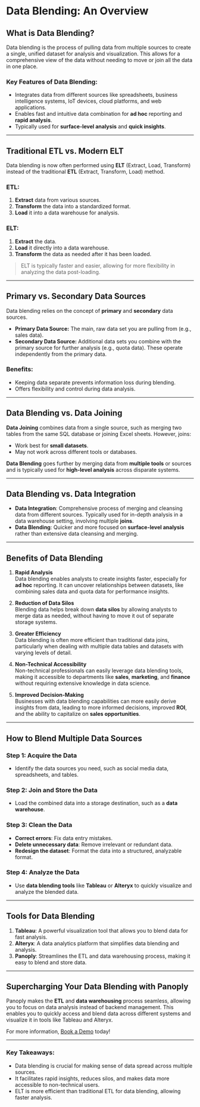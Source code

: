 # Data Blending: An Overview

## What is Data Blending?
Data blending is the process of pulling data from multiple sources to create a single, unified dataset for analysis and visualization. This allows for a comprehensive view of the data without needing to move or join all the data in one place.

### Key Features of Data Blending:
- Integrates data from different sources like spreadsheets, business intelligence systems, IoT devices, cloud platforms, and web applications.
- Enables fast and intuitive data combination for **ad hoc** reporting and **rapid analysis**.
- Typically used for **surface-level analysis** and **quick insights**.

---

## Traditional ETL vs. Modern ELT
Data blending is now often performed using **ELT** (Extract, Load, Transform) instead of the traditional **ETL** (Extract, Transform, Load) method.

### **ETL:**
1. **Extract** data from various sources.
2. **Transform** the data into a standardized format.
3. **Load** it into a data warehouse for analysis.

### **ELT:**
1. **Extract** the data.
2. **Load** it directly into a data warehouse.
3. **Transform** the data as needed after it has been loaded.

> ELT is typically faster and easier, allowing for more flexibility in analyzing the data post-loading.

---

## Primary vs. Secondary Data Sources
Data blending relies on the concept of **primary** and **secondary** data sources.

- **Primary Data Source:** The main, raw data set you are pulling from (e.g., sales data).
- **Secondary Data Source:** Additional data sets you combine with the primary source for further analysis (e.g., quota data). These operate independently from the primary data.

### Benefits:
- Keeping data separate prevents information loss during blending.
- Offers flexibility and control during data analysis.

---

## Data Blending vs. Data Joining
**Data Joining** combines data from a single source, such as merging two tables from the same SQL database or joining Excel sheets. However, joins:
- Work best for **small datasets**.
- May not work across different tools or databases.
  
**Data Blending** goes further by merging data from **multiple tools** or sources and is typically used for **high-level analysis** across disparate systems.

---

## Data Blending vs. Data Integration
- **Data Integration**: Comprehensive process of merging and cleansing data from different sources. Typically used for in-depth analysis in a data warehouse setting, involving multiple **joins**.
- **Data Blending**: Quicker and more focused on **surface-level analysis** rather than extensive data cleansing and merging.

---

## Benefits of Data Blending
1. **Rapid Analysis**  
   Data blending enables analysts to create insights faster, especially for **ad hoc** reporting. It can uncover relationships between datasets, like combining sales data and quota data for performance insights.

2. **Reduction of Data Silos**  
   Blending data helps break down **data silos** by allowing analysts to merge data as needed, without having to move it out of separate storage systems.

3. **Greater Efficiency**  
   Data blending is often more efficient than traditional data joins, particularly when dealing with multiple data tables and datasets with varying levels of detail.

4. **Non-Technical Accessibility**  
   Non-technical professionals can easily leverage data blending tools, making it accessible to departments like **sales**, **marketing**, and **finance** without requiring extensive knowledge in data science.

5. **Improved Decision-Making**  
   Businesses with data blending capabilities can more easily derive insights from data, leading to more informed decisions, improved **ROI**, and the ability to capitalize on **sales opportunities**.

---

## How to Blend Multiple Data Sources

### Step 1: Acquire the Data
- Identify the data sources you need, such as social media data, spreadsheets, and tables.

### Step 2: Join and Store the Data
- Load the combined data into a storage destination, such as a **data warehouse**.

### Step 3: Clean the Data
- **Correct errors**: Fix data entry mistakes.
- **Delete unnecessary data**: Remove irrelevant or redundant data.
- **Redesign the dataset**: Format the data into a structured, analyzable format.

### Step 4: Analyze the Data
- Use **data blending tools** like **Tableau** or **Alteryx** to quickly visualize and analyze the blended data.

---

## Tools for Data Blending
1. **Tableau**: A powerful visualization tool that allows you to blend data for fast analysis.
2. **Alteryx**: A data analytics platform that simplifies data blending and analysis.
3. **Panoply**: Streamlines the ETL and data warehousing process, making it easy to blend and store data.

---

## Supercharging Your Data Blending with Panoply
Panoply makes the **ETL** and **data warehousing** process seamless, allowing you to focus on data analysis instead of backend management. This enables you to quickly access and blend data across different systems and visualize it in tools like Tableau and Alteryx.

For more information, [Book a Demo](#) today!

---

### Key Takeaways:
- Data blending is crucial for making sense of data spread across multiple sources.
- It facilitates rapid insights, reduces silos, and makes data more accessible to non-technical users.
- ELT is more efficient than traditional ETL for data blending, allowing faster analysis.
